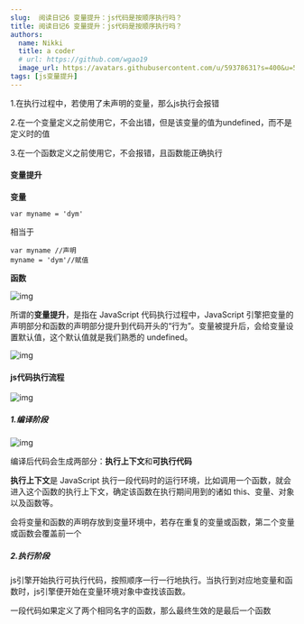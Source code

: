 ```yaml
---
slug:  阅读日记6 变量提升：js代码是按顺序执行吗？
title: 阅读日记6 变量提升：js代码是按顺序执行吗？
authors:
  name: Nikki
  title: a coder
  # url: https://github.com/wgao19
  image_url: https://avatars.githubusercontent.com/u/59378631?s=400&u=5c50f7a8cf81217122611fb72484a0288d90a739&v=4
tags: [js变量提升]
---
```

1.在执行过程中，若使用了未声明的变量，那么js执行会报错

2.在一个变量定义之前使用它，不会出错，但是该变量的值为undefined，而不是定义时的值

3.在一个函数定义之前使用它，不会报错，且函数能正确执行

#### 变量提升

**变量**

```
var myname = 'dym'
```

相当于

```
var myname //声明
myname = 'dym'//赋值
```

**函数**

![img](https://static001.geekbang.org/resource/image/61/77/611c09ab995b9b608d9c0db193266777.png)

所谓的**变量提升**，是指在 JavaScript 代码执行过程中，JavaScript 引擎把变量的声明部分和函数的声明部分提升到代码开头的“行为”。变量被提升后，会给变量设置默认值，这个默认值就是我们熟悉的 undefined。

![img](https://static001.geekbang.org/resource/image/ce/d5/cefe564dbff729e735a834fd9e3bd0d5.png)

#### js代码执行流程

![img](https://static001.geekbang.org/resource/image/64/1e/649c6e3b5509ffd40e13ce9c91b3d91e.png)

##### 1.编译阶段

![img](https://static001.geekbang.org/resource/image/06/13/0655d18ec347a95dfbf843969a921a13.png)

编译后代码会生成两部分：**执行上下文**和**可执行代码**

**执行上下文**是 JavaScript 执行一段代码时的运行环境，比如调用一个函数，就会进入这个函数的执行上下文，确定该函数在执行期间用到的诸如 this、变量、对象以及函数等。

会将变量和函数的声明存放到变量环境中，若存在重复的变量或函数，第二个变量或函数会覆盖前一个

##### 2.执行阶段

js引擎开始执行可执行代码，按照顺序一行一行地执行。当执行到对应地变量和函数时，js引擎便开始在变量环境对象中查找该函数。

一段代码如果定义了两个相同名字的函数，那么最终生效的是最后一个函数
